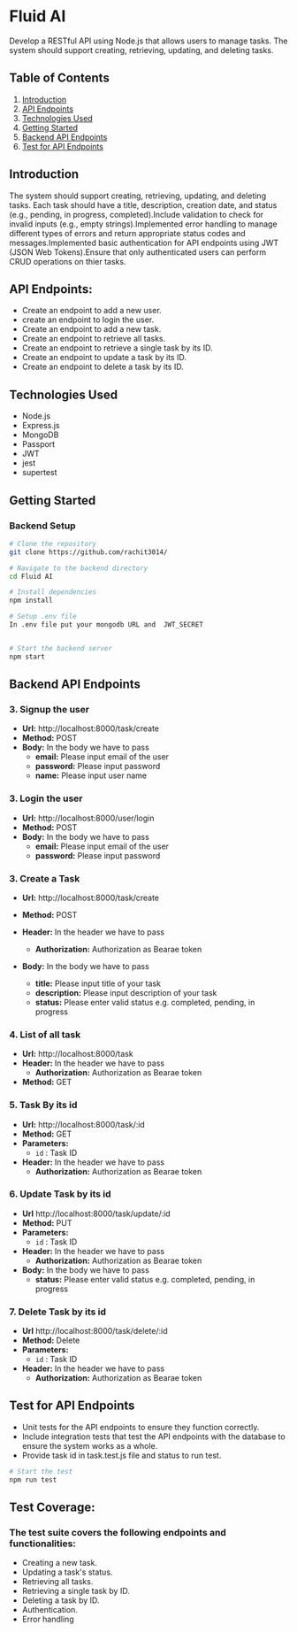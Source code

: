 # Fluid AI

Develop a RESTful API using Node.js that allows users to manage tasks. The system should support creating, retrieving, updating, and deleting tasks.

## Table of Contents

1. [Introduction](#introduction)
2. [API Endpoints](#api-endpoints)
3. [Technologies Used](#technologies-used)
4. [Getting Started](#getting-started)
5. [Backend API Endpoints](#backend-api-endpoints)
6. [Test for API Endpoints](#test-for-api-endpoints)

## Introduction
The system should support creating, retrieving, updating, and deleting tasks. Each task should have a title, description, creation date, and status (e.g., pending, in progress, completed).Include validation to check for invalid inputs (e.g., empty strings).Implemented error handling to manage different types of errors and return appropriate status codes and messages.Implemented basic authentication for API endpoints using JWT (JSON Web Tokens).Ensure that only authenticated users can perform CRUD operations on thier tasks.


## API Endpoints:
- Create an endpoint to add a new user.
- create an endpoint to login the user.
- Create an endpoint to add a new task.
- Create an endpoint to retrieve all tasks.
- Create an endpoint to retrieve a single task by its ID.
- Create an endpoint to update a task by its ID.
- Create an endpoint to delete a task by its ID.


## Technologies Used

- Node.js
- Express.js
- MongoDB
- Passport
- JWT
- jest
- supertest


## Getting Started

### Backend Setup

```bash
# Clone the repository
git clone https://github.com/rachit3014/

# Navigate to the backend directory
cd Fluid AI

# Install dependencies
npm install

# Setup .env file
In .env file put your mongodb URL and  JWT_SECRET


# Start the backend server
npm start
```

## Backend API Endpoints

### 3. Signup the user

- **Url:** http://localhost:8000/task/create
- **Method:** POST
- **Body:** In the body we have to pass
  - **email:** Please input email of the user
  - **password:** Please input password 
  - **name:** Please input user name
### 3. Login the user

- **Url:** http://localhost:8000/user/login
- **Method:** POST
- **Body:** In the body we have to pass
  - **email:** Please input email of the user
  - **password:** Please input password


### 3. Create a Task

- **Url:** http://localhost:8000/task/create
- **Method:** POST
- **Header:** In the header we have to pass
  - **Authorization:** Authorization as Bearae token

- **Body:** In the body we have to pass
  - **title:** Please input title of your task
  - **description:** Please input description of your task
  - **status:** Please enter valid status e.g. completed, pending, in progress 



### 4. List of all task

- **Url:** http://localhost:8000/task
- **Header:** In the header we have to pass
  - **Authorization:** Authorization as Bearae token
- **Method:** GET




### 5. Task By its id

- **Url:** http://localhost:8000/task/:id
- **Method:** GET
- **Parameters:**
  -  `id` : Task ID
- **Header:** In the header we have to pass
  - **Authorization:** Authorization as Bearae token




### 6. Update Task by its id

- **Url**  http://localhost:8000/task/update/:id
- **Method:** PUT
- **Parameters:**
  -  `id` : Task ID
- **Header:** In the header we have to pass
  - **Authorization:** Authorization as Bearae token
- **Body:** In the body we have to pass
  - **status:** Please enter valid status e.g. completed, pending, in progress

 


### 7. Delete Task by its id

- **Url** http://localhost:8000/task/delete/:id
- **Method:** Delete
- **Parameters:**
  - `id` : Task ID
- **Header:** In the header we have to pass
  - **Authorization:** Authorization as Bearae token




## Test for API Endpoints

- Unit tests for the API endpoints to ensure they function correctly.
- Include integration tests that test the API endpoints with the database to ensure the system works as a whole.
- Provide task id in task.test.js file and status to run test.

 

```bash
# Start the test
npm run test
```
## Test Coverage:
### The test suite covers the following endpoints and functionalities:
- Creating a new task.
- Updating a task's status.
- Retrieving all tasks.
- Retrieving a single task by ID.
- Deleting a task by ID.
- Authentication.
- Error handling
